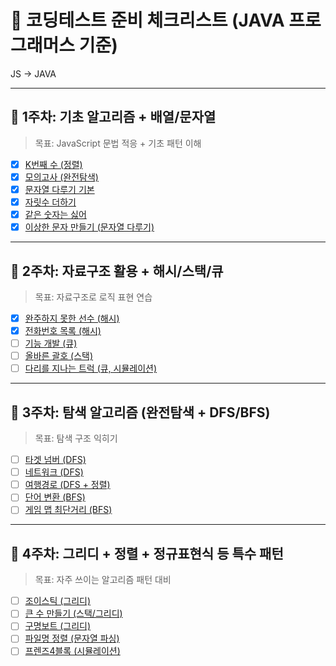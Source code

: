 # 📘 코딩테스트 준비 체크리스트 (JAVA 프로그래머스 기준)

JS -> JAVA

---

## 🔹 1주차: 기초 알고리즘 + 배열/문자열

> 목표: JavaScript 문법 적응 + 기초 패턴 이해

- [x] [K번째 수 (정렬)](https://school.programmers.co.kr/learn/courses/30/lessons/42748)
- [x] [모의고사 (완전탐색)](https://school.programmers.co.kr/learn/courses/30/lessons/42840)
- [x] [문자열 다루기 기본](https://school.programmers.co.kr/learn/courses/30/lessons/12918)
- [x] [자릿수 더하기](https://school.programmers.co.kr/learn/courses/30/lessons/12931)
- [x] [같은 숫자는 싫어](https://school.programmers.co.kr/learn/courses/30/lessons/12906)
- [x] [이상한 문자 만들기 (문자열 다루기)](https://school.programmers.co.kr/learn/courses/30/lessons/12930)

---

## 🔹 2주차: 자료구조 활용 + 해시/스택/큐

> 목표: 자료구조로 로직 표현 연습

- [x] [완주하지 못한 선수 (해시)](https://school.programmers.co.kr/learn/courses/30/lessons/42576)
- [x] [전화번호 목록 (해시)](https://school.programmers.co.kr/learn/courses/30/lessons/42577)
- [ ] [기능 개발 (큐)](https://school.programmers.co.kr/learn/courses/30/lessons/42586)
- [ ] [올바른 괄호 (스택)](https://school.programmers.co.kr/learn/courses/30/lessons/12909)
- [ ] [다리를 지나는 트럭 (큐, 시뮬레이션)](https://school.programmers.co.kr/learn/courses/30/lessons/42583)

---

## 🔹 3주차: 탐색 알고리즘 (완전탐색 + DFS/BFS)

> 목표: 탐색 구조 익히기

- [ ] [타겟 넘버 (DFS)](https://school.programmers.co.kr/learn/courses/30/lessons/43165)
- [ ] [네트워크 (DFS)](https://school.programmers.co.kr/learn/courses/30/lessons/43162)
- [ ] [여행경로 (DFS + 정렬)](https://school.programmers.co.kr/learn/courses/30/lessons/43164)
- [ ] [단어 변환 (BFS)](https://school.programmers.co.kr/learn/courses/30/lessons/43163)
- [ ] [게임 맵 최단거리 (BFS)](https://school.programmers.co.kr/learn/courses/30/lessons/1844)

---

## 🔹 4주차: 그리디 + 정렬 + 정규표현식 등 특수 패턴

> 목표: 자주 쓰이는 알고리즘 패턴 대비

- [ ] [조이스틱 (그리디)](https://school.programmers.co.kr/learn/courses/30/lessons/42860)
- [ ] [큰 수 만들기 (스택/그리디)](https://school.programmers.co.kr/learn/courses/30/lessons/42883)
- [ ] [구명보트 (그리디)](https://school.programmers.co.kr/learn/courses/30/lessons/42885)
- [ ] [파일명 정렬 (문자열 파싱)](https://school.programmers.co.kr/learn/courses/30/lessons/17686)
- [ ] [프렌즈4블록 (시뮬레이션)](https://school.programmers.co.kr/learn/courses/30/lessons/17679)
